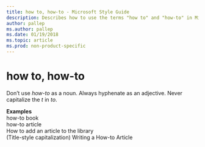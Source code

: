 ```yaml
---
title: how to, how-to - Microsoft Style Guide
description: Describes how to use the terms "how to" and "how-to" in Microsoft content.
author: pallep
ms.author: pallep
ms.date: 01/19/2018
ms.topic: article
ms.prod: non-product-specific
---
```


# how to, how-to

Don’t use *how-to* as a noun. Always hyphenate as an adjective. Never capitalize the *t* in *to*.

**Examples**  
how-to book  
how-to article  
How to add an article to the library  
(Title-style capitalization) Writing a How-to Article
